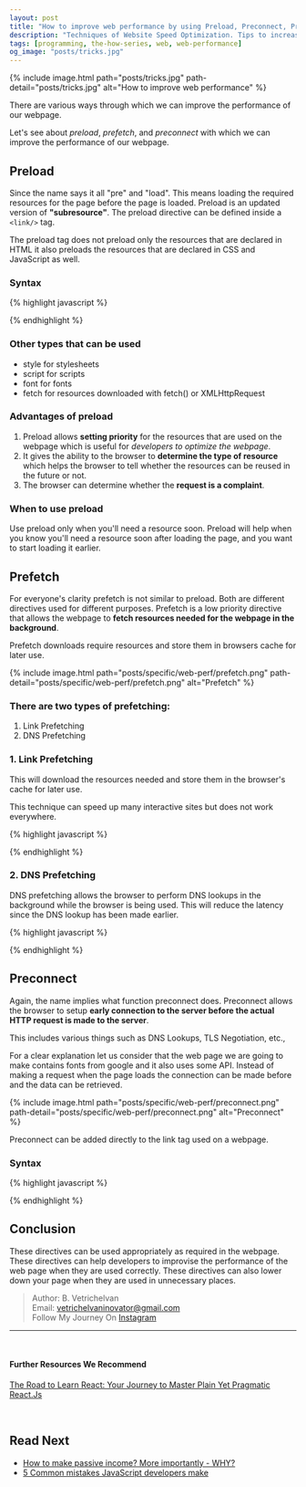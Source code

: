 ```yaml
---
layout: post
title: "How to improve web performance by using Preload, Preconnect, Prefetch"
description: "Techniques of Website Speed Optimization. Tips to increase your app performance on the front end on modern browsers. There is a direct relation between your app's performance and user retention."
tags: [programming, the-how-series, web, web-performance]
og_image: "posts/tricks.jpg"
---
```


{% include image.html path="posts/tricks.jpg" path-detail="posts/tricks.jpg" alt="How to improve web performance" %}

There are various ways through which we can improve the performance of our webpage.

Let's see about _preload_, _prefetch_, and _preconnect_ with which we can improve the performance of our webpage.

## Preload 

Since the name says it all "pre" and "load". This means loading the required resources for the page before the page is loaded. Preload is an updated version of **"subresource"**. The preload directive can be defined inside a `<link/>` tag.

The preload tag does not preload only the resources that are declared in HTML it also preloads the resources that are declared in CSS and JavaScript as well.

### Syntax

{% highlight javascript %}

<link rel= "preload" href = "/style.css" as= "style"/>

<link rel= "preload" href = "/script.js" as= "script"/>

{% endhighlight %}

### Other types that can be used

- style for stylesheets
- script for scripts
- font for fonts
- fetch for resources downloaded with fetch() or XMLHttpRequest

### Advantages of preload

1. Preload allows **setting priority** for the resources that are used on the webpage which is useful for _developers to optimize the webpage_.
2. It gives the ability to the browser to **determine the type of resource** which helps the browser to tell whether the resources can be reused in the future or not.
3. The browser can determine whether the **request is a complaint**.

### When to use preload

Use preload only when you'll need a resource soon. Preload will help when you know you'll need a resource soon after loading the page, and you want to start loading it earlier.

## Prefetch

For everyone's clarity prefetch is not similar to preload. Both are different directives used for different purposes. Prefetch is a low priority directive that allows the webpage to **fetch resources needed for the webpage in the background**.

Prefetch downloads require resources and store them in browsers cache for later use.

{% include image.html path="posts/specific/web-perf/prefetch.png" path-detail="posts/specific/web-perf/prefetch.png" alt="Prefetch" %}

### There are two types of prefetching:

1. Link Prefetching
2. DNS Prefetching
   

### 1. Link Prefetching

This will download the resources needed and store them in the browser's cache for later use.

This technique can speed up many interactive sites but does not work everywhere.

{% highlight javascript %}

<link rel="prefetch" href="/uploads/images/pic.png"/>

{% endhighlight %}

### 2. DNS Prefetching

DNS prefetching allows the browser to perform DNS lookups in the background while the browser is being used. This will reduce the latency since the DNS lookup has been made earlier.

{% highlight javascript %}

<link rel="dns-prefetch" href="//fonts.googleapis.com"/>

<link rel="dns-prefetch" href="//www.google-analytics.com"/>

{% endhighlight %}

## Preconnect

Again, the name implies what function preconnect does. Preconnect allows the browser to setup **early connection to the server before the actual HTTP request is made to the server**.

This includes various things such as DNS Lookups, TLS Negotiation, etc.,

For a clear explanation let us consider that the web page we are going to make contains fonts from google and it also uses some API. Instead of making a request when the page loads the connection can be made before and the data can be retrieved.

{% include image.html path="posts/specific/web-perf/preconnect.png" path-detail="posts/specific/web-perf/preconnect.png" alt="Preconnect" %}

Preconnect can be added directly to the link tag used on a webpage.

### Syntax

{% highlight javascript %}

<link href="https://cdn.domain.com" rel="preconnect" crossorigin/>

{% endhighlight %}


## Conclusion

These directives can be used appropriately as required in the webpage. These directives can help developers to improvise the performance of the web page when they are used correctly. These directives can also lower down your page when they are used in unnecessary places.


> Author: B. Vetrichelvan<br>
> Email: vetrichelvaninovator@gmail.com<br>
> Follow My Journey On [Instagram](https://www.instagram.com/pythonhub.py) 

---

<br>

#### Further Resources We Recommend

[The Road to Learn React: Your Journey to Master Plain Yet Pragmatic React.Js](https://amzn.to/2PElkvt)

<br>

## Read Next

- [How to make passive income? More importantly - WHY?](http://ngninja.com/posts/how-to-make-passive-income)
- [5 Common mistakes JavaScript developers make](/posts/steps-after-you-type-url-in-browser)
